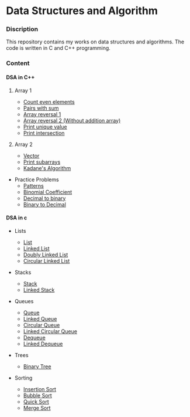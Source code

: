 # Data Structures and Algorithm

### Discription
This repository contains my works on data structures and algorithms. The code is written in C and C++ programming.

### Content

#### DSA in C++

1. Array 1
   - [Count even elements](1_Array-1/count_even_number/main.cpp)
   - [Pairs with sum](1_Array-1/pairs_with_sum/main.cpp)
   - [Array reversal 1](1_Array-1/array_reversal_1/main.cpp)
   - [Array reversal 2 (Without addition array)](1_Array-1/array_reversal_2/main.cpp)
   - [Print unique value](1_Array-1/print_unique/main.cpp)
   - [Print intersection](1_Array-1/print_intersection/main.cpp)

2. Array 2
   - [Vector](2_Array-2/vector/main.cpp)
   - [Print subarrays](2_Array-2/print_subarray/main.cpp)
   - [Kadane's Algorithm](2_Array-2/kadanes_algorithm/main.cpp)


- Practice Problems
   - [Patterns](practice/1_Patterns/main.cpp)
   - [Binomial Coefficient](practice/2_BinomailCoef/main.cpp)
   - [Decimal to binary](practice/3_DecimalToBinary/main.cpp)
   - [Binary to Decimal](practice/4_BinaryToDecimal/main.ccpp)



#### DSA in c

- Lists
   - [List](c/1_Lists/list/list.c)
   - [Linked List](c/1_Lists/linked_list/linked_list.c)
   - [Doubly Linked List](c/1_Lists/doubly_linked_list/dl_list.c)
   - [Circular Linked List](c/1_Lists/circular_linked_list/cl_list.c)

- Stacks
   - [Stack](c/2_Stacks/stack/stack.c)
   - [Linked Stack](c/2_Stacks/linked_stack/linked_stack.c)

- Queues
   - [Queue](c/3_Queues/queue/queue.c)
   - [Linked Queue](c/3_Queues/linked_queue/linked_queue.c)
   - [Circular Queue](c/3_Queues/circular_queue/circular_queue.c)
   - [Linked Circular Queue](c/3_Queues/linked_circular_queue/linked_circular_queue.c)
   - [Dequeue](c/3_Queues/dequeue/dequeue.c)
   - [Linked Dequeue](c/3_Queues/linked_dequeue/linked_dequeue.c)

- Trees
   - [Binary Tree](c/4_Trees/binary_tree/binary_tree.c)

- Sorting
   - [Insertion Sort](c/5_Sorting/insertion_sort/main.c)
   - [Bubble Sort](c/5_Sorting/bubble_sort/main.c)
   - [Quick Sort](c/5_Sorting/quick_sort/main.c)
   - [Merge Sort](c/5_Sorting/merge_sort/main.c)
